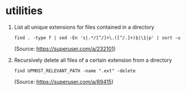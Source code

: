 # utilities


1. List all unique extensions for files contained in a directory

    ```
    find . -type f | sed -En 's|.*/[^/]+\.([^/.]+)$|\1|p' | sort -u
    ```
  
    (Source: https://superuser.com/a/232101)
    

1. Recursively delete all files of a certain extension from a directory

    ```
    find UPMOST_RELEVANT_PATH -name ".ext" -delete
    ```
  
    (Source: https://superuser.com/a/89415)
    
    
    
    
    
    
